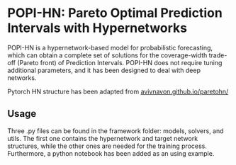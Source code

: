 # POPI-HN: Pareto Optimal Prediction Intervals with Hypernetworks

POPI-HN is a hypernetwork-based model for probabilistic forecasting, which can obtain a complete set of solutions for the coverage-width trade-off (Pareto front) of Prediction Intervals. POPI-HN does not require tuning additional parameters, and it has been designed to deal with deep networks.

Pytorch HN structure has been adapted from [avivnavon.github.io/paretohn/](avivnavon.github.io/paretohn/)

## Usage

Three .py files can be found in the framework folder: models, solvers, and utils. The first one contains the hypernetwork and target network structures, while the other ones are needed for the training process. Furthermore, a python notebook has been added as an using example. 
